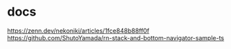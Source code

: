 # docs
https://zenn.dev/nekoniki/articles/1fce848b88ff0f
https://github.com/ShutoYamada/rn-stack-and-bottom-navigator-sample-ts